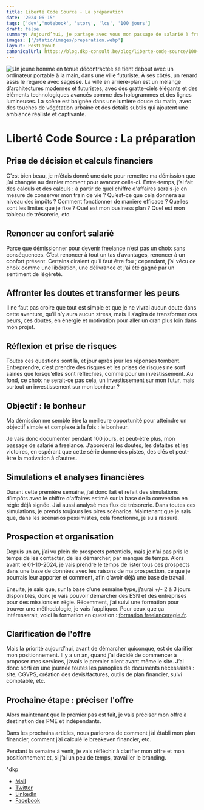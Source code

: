 ```yaml
---
title: Liberté Code Source - La préparation
date: '2024-06-15'
tags: ['dev','notebook', 'story', 'lcs', '100 jours']
draft: false
summary: Aujourd’hui, je partage avec vous mon passage de salarié à freelance, motivé par le désir de liberté et de développement personnel. À travers cet article, je vous parle des calculs financiers, des défis et des stratégies de prospection pour préparer cette transition. Bien que cette aventure comporte des risques et des incertitudes, elle me remplit d’un sentiment de légèreté et d’excitation. Rejoignez-moi dans cette aventure sur 100 jours pour découvrir les hauts et les bas de cette nouvelle vie qui s'offre à moi !
images: ['/static/images/preparation.webp']
layout: PostLayout
canonicalUrl: https://blog.dkp-consult.be/blog/liberte-code-source/100-jours/preparation
---
```


![Un jeune homme en tenue décontractée se tient debout avec un ordinateur portable à la main, dans une ville futuriste. À ses côtés, un renard assis le regarde avec sagesse. La ville en arrière-plan est un mélange d’architectures modernes et futuristes, avec des gratte-ciels élégants et des éléments technologiques avancés comme des hologrammes et des lignes lumineuses. La scène est baignée dans une lumière douce du matin, avec des touches de végétation urbaine et des détails subtils qui ajoutent une ambiance réaliste et captivante.](/static/images/preparation.webp "Vers un Avenir Innovant")

# Liberté Code Source : La préparation

## Prise de décision et calculs financiers

C’est bien beau, je m’étais donné une date pour remettre ma démission que j’ai changée au dernier moment pour avancer celle-ci. Entre-temps, j’ai fait des calculs et des calculs : à partir de quel chiffre d'affaires serais-je en mesure de conserver mon train de vie ? Qu’est-ce que cela donnera au niveau des impôts ? Comment fonctionner de manière efficace ? Quelles sont les limites que je fixe ? Quel est mon business plan ? Quel est mon tableau de trésorerie, etc.

## Renoncer au confort salarié

Parce que démissionner pour devenir freelance n’est pas un choix sans conséquences. C’est renoncer à tout un tas d’avantages, renoncer à un confort présent. Certains diraient qu’il faut être fou ; cependant, j’ai vécu ce choix comme une libération, une délivrance et j’ai été gagné par un sentiment de légèreté.

## Affronter les doutes et transformer les peurs

Il ne faut pas croire que tout est simple et que je ne vivrai aucun doute dans cette aventure, qu’il n’y aura aucun stress, mais il s’agira de transformer ces peurs, ces doutes, en énergie et motivation pour aller un cran plus loin dans mon projet.

## Réflexion et prise de risques

Toutes ces questions sont là, et jour après jour les réponses tombent. Entreprendre, c’est prendre des risques et les prises de risques ne sont saines que lorsqu’elles sont réfléchies, comme pour un investissement. Au fond, ce choix ne serait-ce pas cela, un investissement sur mon futur, mais surtout un investissement sur mon bonheur ?

## Objectif : le bonheur

Ma démission me semble être la meilleure opportunité pour atteindre un objectif simple et complexe à la fois : le bonheur.

Je vais donc documenter pendant 100 jours, et peut-être plus, mon passage de salarié à freelance. J’aborderai les doutes, les défaites et les victoires, en espérant que cette série donne des pistes, des clés et peut-être la motivation à d’autres.

## Simulations et analyses financières

Durant cette première semaine, j’ai donc fait et refait des simulations d’impôts avec le chiffre d'affaires estimé sur la base de la convention en régie déjà signée. J’ai aussi analysé mes flux de trésorerie. Dans toutes ces simulations, je prends toujours les pires scénarios. Maintenant que je sais que, dans les scénarios pessimistes, cela fonctionne, je suis rassuré.

## Prospection et organisation

Depuis un an, j’ai vu plein de prospects potentiels, mais je n’ai pas pris le temps de les contacter, de les démarcher, par manque de temps. Alors avant le 01-10-2024, je vais prendre le temps de lister tous ces prospects dans une base de données avec les raisons de ma prospection, ce que je pourrais leur apporter et comment, afin d’avoir déjà une base de travail.

Ensuite, je sais que, sur la base d’une semaine type, j’aurai +/- 2 à 3 jours disponibles, donc je vais pouvoir démarcher des ESN et des entreprises pour des missions en régie. Récemment, j’ai suivi une formation pour trouver une méthodologie, je vais l’appliquer. Pour ceux que ça intéresserait, voici la formation en question : [formation freelanceregie.fr](https://www.freelanceregie.fr/formation).

## Clarification de l'offre

Mais la priorité aujourd’hui, avant de démarcher quiconque, est de clarifier mon positionnement. Il y a un an, quand j’ai décidé de commencer à proposer mes services, j’avais le premier client avant même le site. J’ai donc sorti en une journée toutes les panoplies de documents nécessaires : site, CGVPS, création des devis/factures, outils de plan financier, suivi comptable, etc.

## Prochaine étape : préciser l'offre

Alors maintenant que le premier pas est fait, je vais préciser mon offre à destination des PME et indépendants.

Dans les prochains articles, nous parlerons de comment j’ai établi mon plan financier, comment j’ai calculé le breakeven financier, etc. 

Pendant la semaine à venir, je vais réfléchir à clarifier mon offre et mon positionnement et, si j’ai un peu de temps, travailler le branding.

^dkp

- [Mail](mailto:contact@dkp-consult.be)
- [Twitter](https://twitter.com/dkp_consult)
- [LinkedIn](https://www.linkedin.com/in/pierre-debski/)
- [Facebook](https://www.facebook.com/dkpconsult)